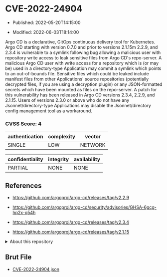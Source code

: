 # CVE-2022-24904

- Published: 2022-05-20T14:15:00

- Modified: 2022-06-03T18:14:00

Argo CD is a declarative, GitOps continuous delivery tool for Kubernetes. Argo CD starting with version 0.7.0 and prior to versions 2.1.15m 2.2.9, and 2.3.4 is vulnerable to a symlink following bug allowing a malicious user with repository write access to leak sensitive files from Argo CD's repo-server. A malicious Argo CD user with write access for a repository which is (or may be) used in a directory-type Application may commit a symlink which points to an out-of-bounds file. Sensitive files which could be leaked include manifest files from other Applications' source repositories (potentially decrypted files, if you are using a decryption plugin) or any JSON-formatted secrets which have been mounted as files on the repo-server. A patch for this vulnerability has been released in Argo CD versions 2.3.4, 2.2.9, and 2.1.15. Users of versions 2.3.0 or above who do not have any Jsonnet/directory-type Applications may disable the Jsonnet/directory config management tool as a workaround.

### CVSS Score: **4**

| authentication | complexity | vector |
| --- | --- | --- |
| SINGLE | LOW | NETWORK |

| confidentiality | integrity | availability |
| --- | --- | --- |
| PARTIAL | NONE | NONE |

## References

* https://github.com/argoproj/argo-cd/releases/tag/v2.2.9

* https://github.com/argoproj/argo-cd/security/advisories/GHSA-6gcg-hp2x-q54h

* https://github.com/argoproj/argo-cd/releases/tag/v2.3.4

* https://github.com/argoproj/argo-cd/releases/tag/v2.1.15

<details>
<summary>About this repository</summary> 

  This repository is part of the project [Live Hack CVE](https://github.com/Live-Hack-CVE). Main website can be found [www.live-hack.org](https://www.live-hack.org) 
  
  Made by [Sn0wAlice](https://github.com/Sn0wAlice) for the people that care about security and need to have a feed of the latest CVEs. Hope you enjoy it, don't forget to star the repo and follow me on [Twitter](https://twitter.com/Sn0wAlice) and [Github](https://github.com/Sn0wAlice). And that is my [personnal website](https://www.alice-snow.me/)

  - [Home Page](https://github.com/Live-Hack-CVE)
  - [Framework](https://github.com/Live-Hack-CVE/cve-framework)
  - [CVE database](https://github.com/Live-Hack-CVE/full_database)
  - [Changelog](https://github.com/Live-Hack-CVE/Changelog)
</details>

## Brut File

* [CVE-2022-24904.json](https://raw.githubusercontent.com/Live-Hack-CVE/full_database/main/cves/2022/CVE-2022-24904.json)

